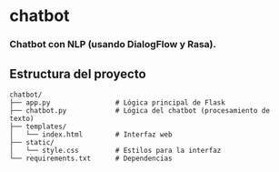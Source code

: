 # chatbot
### Chatbot con NLP (usando DialogFlow y Rasa).

## Estructura del proyecto
```
chatbot/
├── app.py                # Lógica principal de Flask
├── chatbot.py            # Lógica del chatbot (procesamiento de texto)
├── templates/
│   └── index.html        # Interfaz web
├── static/
│   └── style.css         # Estilos para la interfaz
└── requirements.txt      # Dependencias
```